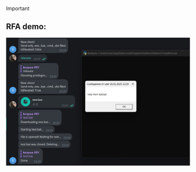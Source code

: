 >[!IMPORTANT]
> ## RFA demo:
> 
![demo](https://raw.githubusercontent.com/kryyyaaaa/remote-file-attach/refs/heads/main/IMG_4803.jpeg)
